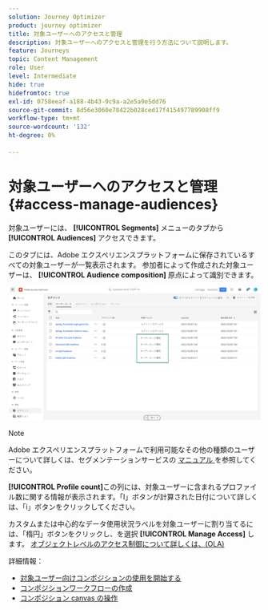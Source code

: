 ```yaml
---
solution: Journey Optimizer
product: journey optimizer
title: 対象ユーザーへのアクセスと管理
description: 対象ユーザーへのアクセスと管理を行う方法について説明します。
feature: Journeys
topic: Content Management
role: User
level: Intermediate
hide: true
hidefromtoc: true
exl-id: 0758eeaf-a188-4b43-9c9a-a2e5a9e5dd76
source-git-commit: 8d56e3060e78422b028ced17f415497789908ff9
workflow-type: tm+mt
source-wordcount: '132'
ht-degree: 0%

---
```


# 対象ユーザーへのアクセスと管理 {#access-manage-audiences}

対象ユーザーには、 **[!UICONTROL Segments]** メニューのタブから **[!UICONTROL Audiences]** アクセスできます。

このタブには、Adobe エクスペリエンスプラットフォームに保存されているすべての対象ユーザーが一覧表示されます。 参加者によって作成された対象ユーザーは、 **[!UICONTROL Audience composition]** 原点によって識別できます。

![](assets/audiences-list.png)

>[!NOTE]
>
>Adobe エクスペリエンスプラットフォームで利用可能なその他の種類のユーザーについて詳しくは、セグメンテーションサービスの [ マニュアル ](https://experienceleague.adobe.com/docs/experience-platform/segmentation/ui/overview.html) を参照してください。

**[!UICONTROL Profile count]**&#x200B;この列には、対象ユーザーに含まれるプロファイル数に関する情報が表示されます。「I」ボタンが計算された日付について詳しくは、「i」ボタンをクリックしてください。

カスタムまたは中心的なデータ使用状況ラベルを対象ユーザーに割り当てるには、「楕円」ボタンをクリックし、を選択 **[!UICONTROL Manage Access]** します。 [オブジェクトレベルのアクセス制御について詳しくは、(OLA)](../administration/object-based-access.md)

<!--
-edit an audience?
-->

詳細情報：

* [対象ユーザー向けコンポジションの使用を開始する](get-started-audience-orchestration.md)
* [コンポジションワークフローの作成](create-compositions.md)
* [コンポジション canvas の操作](composition-canvas.md)
